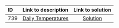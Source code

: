 | ID | Link to description | Link to solution
|:---|:---|:---:|
| 739 | [Daily Temperatures](https://leetcode.com/problems/daily-temperatures/) | [Solution](https://github.com/versenyi98/leetcode-solutions/tree/main/LeetCode/0739.%20Daily%20Temperatures)|
